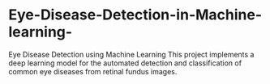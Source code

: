 # Eye-Disease-Detection-in-Machine-learning-
Eye Disease Detection using Machine Learning  This project implements a deep learning model for the automated detection and classification of common eye diseases from retinal fundus images.
